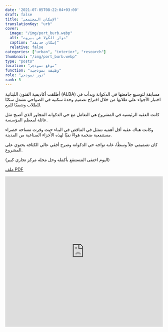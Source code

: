 ```yaml
---
date: '2021-07-05T08:22:04+03:00'
draft: false
title: 'الإسكان المجتمعي'
translationKey: "urb"
cover:
  image: "/img/port_burb.webp"
  alt: "دوار الكولا في بيروت"
  caption: "إسكان حديقة"
  relative: false
categories: ["urban", "interior", "research"]
thumbnail: "/img/port_burb.webp"
type: "posts"
location: "موقع نموذجي"
function: "وظيفة نموذجية"
role: "دور نموذجي"
rank: 5
---
```


أطلقت أكاديمية الفنون اللبنانية (ALBA) مسابقة لتوسيع جامعتها في الدكوانة وبدأت في اختبار الأجواء على طلابها من خلال اقتراح تصميم وحدة سكنية في الضواحي تشمل سكنًا للطلاب وشققًا للبيع.

كانت العقبة الرئيسية في المشروع هي التعامل مع حي الدكوانة المجاور الذي أصبح مثل عائلة لمعظم المؤسسة.

وكانت هناك عقبة أقل أهمية تتمثل في التناقض في البناء حيث وفرت مساحة خضراء مستنقعية ضخمة هواءً نقيًا لهذه الأجزاء الصناعية من المدينة.

كان تصميمي حلاً وسطًا، غابة تواجه حي الدكوانة وصرح أفقي عالي الكثافة يحتوي على المشروع.

(اليوم اختفى المستنقع بأكمله وحل محله مركز تجاري كبير)

[ملف PDF](/img/AKG.pdf)

<iframe src="https://portostap.netlify.app/#urb" width="100%" height="480" style="border:none; filter: grayscale(100%)"></iframe>